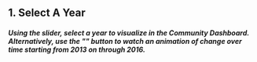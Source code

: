 ## 1. Select A Year

##### Using the slider, select a year to visualize in the Community Dashboard. Alternatively, use the "<i class="glyphicon glyphicon-play"></i>" button to watch an animation of change over time starting from 2013 on through 2016. 